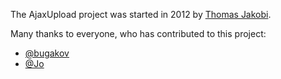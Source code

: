 The AjaxUpload project was started in 2012 by [Thomas Jakobi](https://github.com/Jako).

Many thanks to everyone, who has contributed to this project:

* [@bugakov](https://github.com/bugakov)
* [@Jo](http://forums.modx.com/u/krischel)

<!-- Piwik -->
<script type="text/javascript">
  var _paq = _paq || [];
  _paq.push(['trackPageView']);
  _paq.push(['enableLinkTracking']);
  (function() {
    var u="//piwik.partout.info/";
    _paq.push(['setTrackerUrl', u+'piwik.php']);
    _paq.push(['setSiteId', 13]);
    var d=document, g=d.createElement('script'), s=d.getElementsByTagName('script')[0];
    g.type='text/javascript'; g.async=true; g.defer=true; g.src=u+'piwik.js'; s.parentNode.insertBefore(g,s);
  })();
</script>
<noscript><p><img src="//piwik.partout.info/piwik.php?idsite=13" style="border:0;" alt="" /></p></noscript>
<!-- End Piwik Code -->
